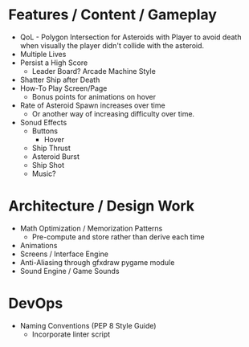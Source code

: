 
# Features / Content / Gameplay

- QoL - Polygon Intersection for Asteroids with Player to avoid death when
    visually the player didn't collide with the asteroid.
- Multiple Lives
- Persist a High Score
    - Leader Board? Arcade Machine Style
- Shatter Ship after Death
- How-To Play Screen/Page
    - Bonus points for animations on hover
- Rate of Asteroid Spawn increases over time
    - Or another way of increasing difficulty over time. 
- Sonud Effects
    - Buttons
        - Hover
    - Ship Thrust
    - Asteroid Burst
    - Ship Shot
    - Music?

# Architecture / Design Work
- Math Optimization / Memorization Patterns
    - Pre-compute and store rather than derive each time
- Animations
- Screens / Interface Engine
- Anti-Aliasing through gfxdraw pygame module
- Sound Engine / Game Sounds

# DevOps
- Naming Conventions (PEP 8 Style Guide)
    - Incorporate linter script


